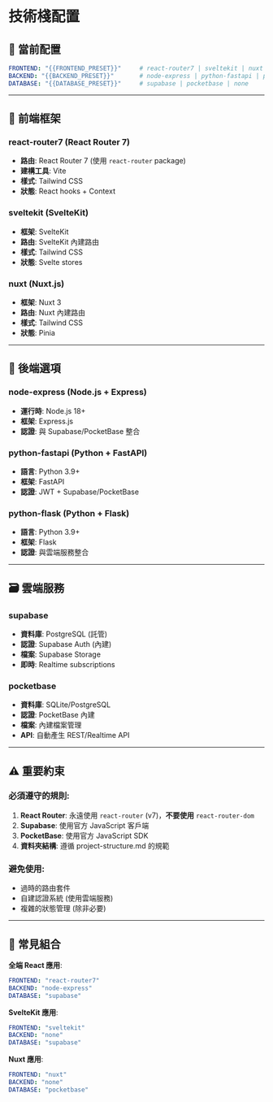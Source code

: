 # 技術棧配置

## 🔧 當前配置

```yaml
FRONTEND: "{{FRONTEND_PRESET}}"     # react-router7 | sveltekit | nuxt | none
BACKEND: "{{BACKEND_PRESET}}"       # node-express | python-fastapi | python-flask | none  
DATABASE: "{{DATABASE_PRESET}}"     # supabase | pocketbase | none
```

---

## 🎯 前端框架

### react-router7 (React Router 7)
- **路由**: React Router 7 (使用 `react-router` package)
- **建構工具**: Vite
- **樣式**: Tailwind CSS
- **狀態**: React hooks + Context

### sveltekit (SvelteKit)
- **框架**: SvelteKit
- **路由**: SvelteKit 內建路由
- **樣式**: Tailwind CSS
- **狀態**: Svelte stores

### nuxt (Nuxt.js)
- **框架**: Nuxt 3
- **路由**: Nuxt 內建路由 
- **樣式**: Tailwind CSS
- **狀態**: Pinia

---

## 🔗 後端選項

### node-express (Node.js + Express)
- **運行時**: Node.js 18+
- **框架**: Express.js
- **認證**: 與 Supabase/PocketBase 整合

### python-fastapi (Python + FastAPI)
- **語言**: Python 3.9+
- **框架**: FastAPI
- **認證**: JWT + Supabase/PocketBase

### python-flask (Python + Flask)
- **語言**: Python 3.9+
- **框架**: Flask
- **認證**: 與雲端服務整合
---

## 🗃️ 雲端服務

### supabase
- **資料庫**: PostgreSQL (託管)
- **認證**: Supabase Auth (內建)
- **檔案**: Supabase Storage
- **即時**: Realtime subscriptions

### pocketbase  
- **資料庫**: SQLite/PostgreSQL
- **認證**: PocketBase 內建
- **檔案**: 內建檔案管理
- **API**: 自動產生 REST/Realtime API

---

## ⚠️ 重要約束

### 必須遵守的規則:
1. **React Router**: 永遠使用 `react-router` (v7)，**不要使用** `react-router-dom`
2. **Supabase**: 使用官方 JavaScript 客戶端
3. **PocketBase**: 使用官方 JavaScript SDK
4. **資料夾結構**: 遵循 project-structure.md 的規範

### 避免使用:
- 過時的路由套件
- 自建認證系統 (使用雲端服務)
- 複雜的狀態管理 (除非必要)

---

## 🔄 常見組合

**全端 React 應用**:
```yaml
FRONTEND: "react-router7"
BACKEND: "node-express" 
DATABASE: "supabase"
```

**SvelteKit 應用**:
```yaml
FRONTEND: "sveltekit"
BACKEND: "none"
DATABASE: "supabase"
```

**Nuxt 應用**:
```yaml
FRONTEND: "nuxt"
BACKEND: "none"
DATABASE: "pocketbase"
```

